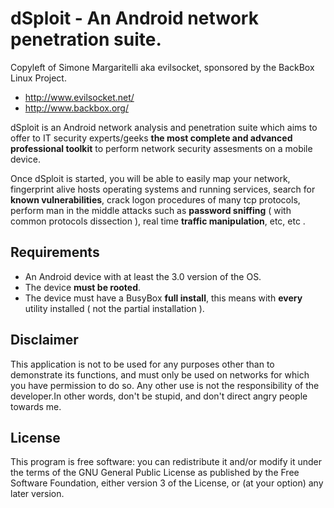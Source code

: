 
dSploit - An Android network penetration suite.
==============================

Copyleft of Simone Margaritelli aka evilsocket, sponsored by the BackBox Linux Project.

- <http://www.evilsocket.net/>
- <http://www.backbox.org/>

dSploit is an Android network analysis and penetration suite which aims to offer to IT security experts/geeks
**the most complete and advanced professional toolkit** to perform network security assesments on a mobile device.

Once dSploit is started, you will be able to easily map your network, fingerprint alive hosts operating systems
and running services, search for **known vulnerabilities**, crack logon procedures of many tcp protocols, perform
man in the middle attacks such as **password sniffing** ( with common protocols dissection ), real time **traffic
manipulation**, etc, etc .

Requirements
-------------

- An Android device with at least the 3.0 version of the OS.
- The device **must be rooted**.
- The device must have a BusyBox **full install**, this means with **every** utility installed ( not the partial installation ).

Disclaimer
-------------

This application is not to be used for any purposes other than to demonstrate its functions, and must only be used on networks for which you have permission to do so. Any other use is not the responsibility of the developer.In other words, don't be stupid, and don't direct angry people towards me.

License
-------------

This program is free software: you can redistribute it and/or modify it under the terms of the GNU General Public License as published by the Free Software Foundation, either version 3 of the License, or (at your option) any later version.
